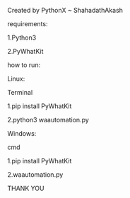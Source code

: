 
Created by PythonX ~ ShahadathAkash

requirements:

1.Python3

2.PyWhatKit

how to run:

Linux:

Terminal

1.pip install PyWhatKit

2.python3 waautomation.py

Windows:

cmd

1.pip install PyWhatKit

2.waautomation.py

THANK YOU
